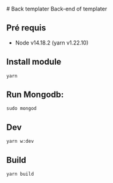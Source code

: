 # Back templater
Back-end of templater

## Pré requis
  - Node v14.18.2 (yarn v1.22.10) 

## Install module
```
yarn
```

## Run Mongodb:
```
sudo mongod
```

## Dev
```
yarn w:dev
```

## Build
```
yarn build
```
